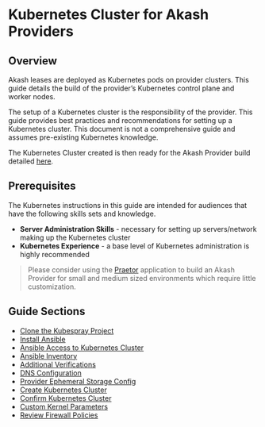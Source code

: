 # Kubernetes Cluster for Akash Providers

## **Overview**

Akash leases are deployed as Kubernetes pods on provider clusters.  This guide details the build of the provider’s Kubernetes control plane and worker nodes.

The setup of a Kubernetes cluster is the responsibility of the provider. This guide provides best practices and recommendations for setting up a Kubernetes cluster. This document is not a comprehensive guide and assumes pre-existing Kubernetes knowledge.

The Kubernetes Cluster created is then ready for the Akash Provider build detailed [here](../akash-cloud-provider-build-with-helm-charts/).

## Prerequisites

The Kubernetes instructions in this guide are intended for audiences that have the following skills sets and knowledge.

* **Server Administration Skills** - necessary for setting up servers/network making up the Kubernetes cluster
* **Kubernetes Experience** - a base level of Kubernetes administration is highly recommended

> Please consider using the [Praetor](../../community-solutions/praetor.md) application to build an Akash Provider for small and medium sized environments which require little customization.

## Guide Sections

* [Clone the Kubespray Project](step-1-clone-the-kubespray-project.md)
* [Install Ansible](step-2-install-ansible.md)
* [Ansible Access to Kubernetes Cluster](step-3-ansible-access-to-kubernetes-cluster.md)
* [Ansible Inventory](step-4-ansible-inventory.md)
* [Additional Verifications](step-5-enable-gvisor.md)
* [DNS Configuration](step-6-dns-configuration.md)
* [Provider Ephemeral Storage Config](step-6-provider-ephemeral-storage-config.md)
* [Create Kubernetes Cluster](step-6-create-kubernetes-cluster.md)
* [Confirm Kubernetes Cluster](step-7-confirm-kubernetes-cluster.md)
* [Custom Kernel Parameters](step-10-custom-kernel-parameters.md)
* [Review Firewall Policies](step-9-review-firewall-policies.md)
